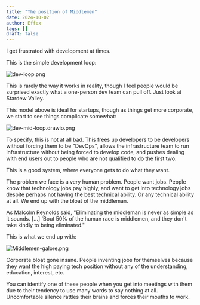 ```yaml
---
title: "The position of Middlemen"
date: 2024-10-02
author: Effex
tags: []
draft: false
---
```


I get frustrated with development at times.

This is the simple development loop:

![dev-loop.png](/dev-loop.png)

This is rarely the way it works in reality, though I feel people would be surprised exactly what a one-person dev team can pull off. Just look at Stardew Valley.

This model above is ideal for startups, though as things get more corporate, we start to see things complicate somewhat:

![dev-mid-loop.drawio.png](/dev-loop-mid.png)

To specify, this is not at all bad. This frees up developers to be developers without forcing them to be "DevOps", allows the infrastructure team to run infrastructure without being forced to develop code, and pushes dealing with end users out to people who are not qualified to do the first two.

This is a good system, where everyone gets to do what they want.

The problem we face is a very human problem. People want jobs. People know that technology jobs pay highly, and want to get into technology jobs despite perhaps not having the best technical ability. Or any technical ability at all. We end up with the bloat of the middleman.

As Malcolm Reynolds said, "Eliminating the middleman is never as simple as it sounds. [...] 'Bout 50% of the human race is middlemen, and they don't take kindly to being eliminated."

This is what we end up with:

![Middlemen-galore.png](/dev-loop-final.png)

Corporate bloat gone insane. People inventing jobs for themselves because they want the high paying tech position without any of the understanding, education, interest, etc.

You can identify one of these people when you get into meetings with them due to their tendency to use many words to say nothing at all. Uncomfortable silence rattles their brains and forces their mouths to work. 

